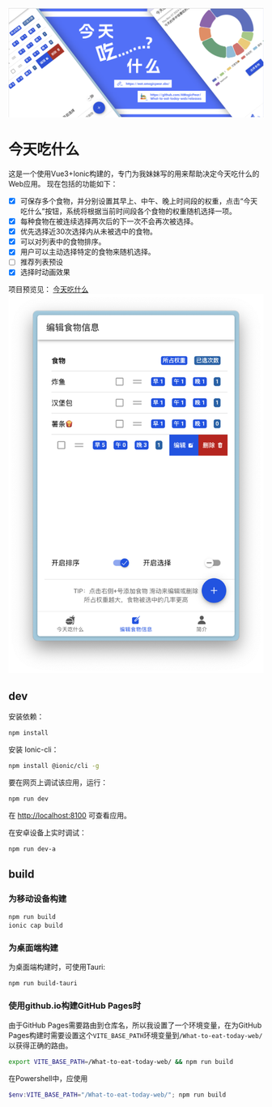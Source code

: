 ![封面图](./readme-assets/截屏2024-11-16%2011.10.59.png)
# 今天吃什么
这是一个使用Vue3+Ionic构建的，专门为我妹妹写的用来帮助决定今天吃什么的Web应用。
现在包括的功能如下：
- [x] 可保存多个食物，并分别设置其早上、中午、晚上时间段的权重，点击“今天吃什么”按钮，系统将根据当前时间段各个食物的权重随机选择一项。
- [x] 每种食物在被连续选择两次后的下一次不会再次被选择。
- [x] 优先选择近30次选择内从未被选中的食物。
- [x] 可以对列表中的食物排序。
- [x] 用户可以主动选择特定的食物来随机选择。
- [ ] 推荐列表预设
- [x] 选择时动画效果

项目预览见：
[今天吃什么](https://eat.amagicpear.sbs/)
![示意图](./readme-assets/截屏2024-10-27%2014.33.30.png)

## dev
安装依赖：
```sh
npm install
```
安装 Ionic-cli：
```sh
npm install @ionic/cli -g
```
要在网页上调试该应用，运行：
```sh
npm run dev
```
在 [http://localhost:8100](http://localhost:8100) 可查看应用。  

在安卓设备上实时调试：
```sh
npm run dev-a
```
## build
### 为移动设备构建
```sh
npm run build
ionic cap build
```
### 为桌面端构建
为桌面端构建时，可使用Tauri:
```sh
npm run build-tauri
```
### 使用github.io构建GitHub Pages时
由于GitHub Pages需要路由到仓库名，所以我设置了一个环境变量，在为GitHub Pages构建时需要设置这个`VITE_BASE_PATH`环境变量到`/What-to-eat-today-web/`以获得正确的路由。
```bash
export VITE_BASE_PATH=/What-to-eat-today-web/ && npm run build
```
在Powershell中，应使用
```powershell
$env:VITE_BASE_PATH="/What-to-eat-today-web/"; npm run build
```